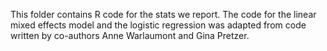 This folder contains R code for the stats we report. The code for the linear mixed effects model and the logistic regression 
was adapted from code written by co-authors Anne Warlaumont and Gina Pretzer. 
